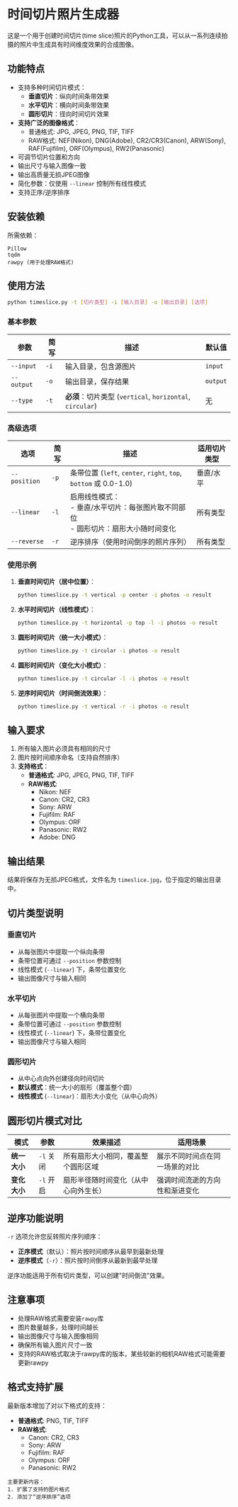 # 时间切片照片生成器

这是一个用于创建时间切片(time slice)照片的Python工具，可以从一系列连续拍摄的照片中生成具有时间维度效果的合成图像。

## 功能特点

- 支持多种时间切片模式：
  - **垂直切片**：纵向时间条带效果
  - **水平切片**：横向时间条带效果
  - **圆形切片**：径向时间切片效果
- **支持广泛的图像格式**：
  - 普通格式: JPG, JPEG, PNG, TIF, TIFF
  - RAW格式: NEF(Nikon), DNG(Adobe), CR2/CR3(Canon), ARW(Sony), RAF(Fujifilm), ORF(Olympus), RW2(Panasonic)
- 可调节切片位置和方向
- 输出尺寸与输入图像一致
- 输出高质量无损JPEG图像
- 简化参数：仅使用 `--linear` 控制所有线性模式
- 支持正序/逆序排序

## 安装依赖

所需依赖：
```
Pillow
tqdm
rawpy (用于处理RAW格式)
```

## 使用方法

```bash
python timeslice.py -t [切片类型] -i [输入目录] -o [输出目录] [选项]
```

### 基本参数

| 参数 | 简写 | 描述 | 默认值 |
|------|------|------|--------|
| `--input` | `-i` | 输入目录，包含源图片 | `input` |
| `--output` | `-o` | 输出目录，保存结果 | `output` |
| `--type` | `-t` | **必须**：切片类型 (`vertical`, `horizontal`, `circular`) | 无 |

### 高级选项

| 选项 | 简写 | 描述 | 适用切片类型 |
|------|------|------|-------------|
| `--position` | `-p` | 条带位置 (`left`, `center`, `right`, `top`, `bottom` 或 0.0-1.0) | 垂直/水平 |
| `--linear` | `-l` | 启用线性模式：<br>- 垂直/水平切片：每张图片取不同部位<br>- 圆形切片：扇形大小随时间变化 | 所有类型 |
| `--reverse` | `-r` | 逆序排序（使用时间倒序的照片序列） | 所有类型 |

### 使用示例

1. **垂直时间切片（居中位置）**：
   ```bash
   python timeslice.py -t vertical -p center -i photos -o result
   ```

2. **水平时间切片（线性模式）**：
   ```bash
   python timeslice.py -t horizontal -p top -l -i photos -o result
   ```

3. **圆形时间切片（统一大小模式）**：
   ```bash
   python timeslice.py -t circular -i photos -o result
   ```

4. **圆形时间切片（变化大小模式）**：
   ```bash
   python timeslice.py -t circular -l -i photos -o result
   ```

5. **逆序时间切片（时间倒流效果）**：
   ```bash
   python timeslice.py -t vertical -r -i photos -o result
   ```

## 输入要求

1. 所有输入图片必须具有相同的尺寸
2. 图片按时间顺序命名（支持自然排序）
3. **支持格式**：
   - **普通格式**: JPG, JPEG, PNG, TIF, TIFF
   - **RAW格式**:
     - Nikon: NEF
     - Canon: CR2, CR3
     - Sony: ARW
     - Fujifilm: RAF
     - Olympus: ORF
     - Panasonic: RW2
     - Adobe: DNG

## 输出结果

结果将保存为无损JPEG格式，文件名为 `timeslice.jpg`，位于指定的输出目录中。

## 切片类型说明

### 垂直切片
- 从每张图片中提取一个纵向条带
- 条带位置可通过 `--position` 参数控制
- 线性模式 (`--linear`) 下，条带位置变化
- 输出图像尺寸与输入相同

### 水平切片
- 从每张图片中提取一个横向条带
- 条带位置可通过 `--position` 参数控制
- 线性模式 (`--linear`) 下，条带位置变化
- 输出图像尺寸与输入相同

### 圆形切片
- 从中心点向外创建径向时间切片
- **默认模式**：统一大小的扇形（覆盖整个圆）
- **线性模式** (`--linear`)：扇形大小变化（从中心向外）

## 圆形切片模式对比

| 模式 | 参数 | 效果描述 | 适用场景 |
|------|------|---------|---------|
| **统一大小** | `-l` 关闭 | 所有扇形大小相同，覆盖整个圆形区域 | 展示不同时间点在同一场景的对比 |
| **变化大小** | `-l` 开启 | 扇形半径随时间变化（从中心向外生长） | 强调时间流逝的方向性和渐进变化 |

## 逆序功能说明

`-r` 选项允许您反转照片序列顺序：
- **正序模式**（默认）：照片按时间顺序从最早到最新处理
- **逆序模式**（`-r`）：照片按时间倒序从最新到最早处理

逆序功能适用于所有切片类型，可以创建"时间倒流"效果。

## 注意事项

- 处理RAW格式需要安装`rawpy`库
- 图片数量越多，处理时间越长
- 输出图像尺寸与输入图像相同
- 确保所有输入图片尺寸一致
- 支持的RAW格式取决于rawpy库的版本，某些较新的相机RAW格式可能需要更新rawpy

## 格式支持扩展

最新版本增加了对以下格式的支持：
- **普通格式**: PNG, TIF, TIFF
- **RAW格式**:
  - Canon: CR2, CR3
  - Sony: ARW
  - Fujifilm: RAF
  - Olympus: ORF
  - Panasonic: RW2

```
主要更新内容：
1. 扩展了支持的图片格式
2. 添加了“逆序排序”选项